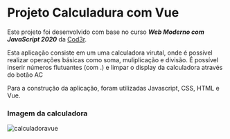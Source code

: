 # Projeto Calculadura com Vue

Este projeto foi desenvolvido com base no curso  *__Web Moderno com JavaScript 2020__* da [Cod3r](https://www.cod3r.com.br). 

Esta aplicação consiste em um uma calculadora virutal, onde é possível realizar operações básicas como soma, muliplicação e divisão. É possível inserir números flutuantes (com .) e limpar o display da calculadora através do botão AC

Para a construção da aplicação, foram utilizadas Javascript, CSS, HTML e Vue.

### Imagem da calculadora

![calculadoravue](https://user-images.githubusercontent.com/54365007/80269096-19ce2700-8683-11ea-818f-376c3f39203b.jpg)
